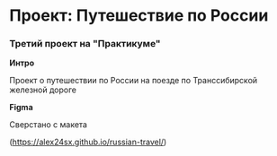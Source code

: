 # Проект: Путешествие по России

### Третий проект на "Практикуме"


**Интро**

Проект о путешествии по России на поезде по Транссибирской железной дороге


**Figma**

 Сверстано с макета

(https://alex24sx.github.io/russian-travel/)
